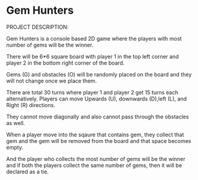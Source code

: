  # Gem Hunters 
 
PROJECT DESCRIPTION:

Gem Hunters is a console based 2D game where the players with most number of gems will be the winner.

There will be 6*6 square board with player 1 in the top left corner and player 2 in the bottom right corner of the board. 

Gems (G) and obstacles (O) will be randomly placed on the board and they will not change once we place them. 

There are total 30 turns where player 1 and player 2 get 15 turns each alternatively. Players can move Upwards (U), downwards (D),left (L), and Right (R) directions.

They cannot move diagonally and also cannot pass through the obstacles as well.

When a player move into the sqaure that contains gem, they collect that gem and the gem will be removed from the board and that space becomes empty.

And the player who collects the most number of gems will be the winner and if both the players collect the same number of gems, then it will be declared as a tie.

